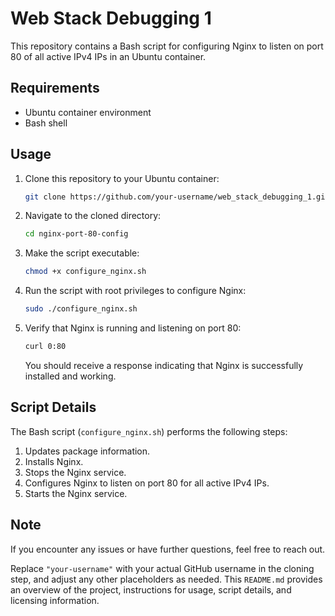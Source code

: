 
# Web Stack Debugging 1

This repository contains a Bash script for configuring Nginx to listen on port 80 of all active IPv4 IPs in an Ubuntu container.

## Requirements

- Ubuntu container environment
- Bash shell

## Usage

1. Clone this repository to your Ubuntu container:

   ```bash
   git clone https://github.com/your-username/web_stack_debugging_1.git
   ```

2. Navigate to the cloned directory:

   ```bash
   cd nginx-port-80-config
   ```

3. Make the script executable:

   ```bash
   chmod +x configure_nginx.sh
   ```

4. Run the script with root privileges to configure Nginx:

   ```bash
   sudo ./configure_nginx.sh
   ```

5. Verify that Nginx is running and listening on port 80:

   ```bash
   curl 0:80
   ```

   You should receive a response indicating that Nginx is successfully installed and working.

## Script Details

The Bash script (`configure_nginx.sh`) performs the following steps:

1. Updates package information.
2. Installs Nginx.
3. Stops the Nginx service.
4. Configures Nginx to listen on port 80 for all active IPv4 IPs.
5. Starts the Nginx service.

## Note

If you encounter any issues or have further questions, feel free to reach out.


Replace `"your-username"` with your actual GitHub username in the cloning step, and adjust any other placeholders as needed. This `README.md` provides an overview of the project, instructions for usage, script details, and licensing information.
